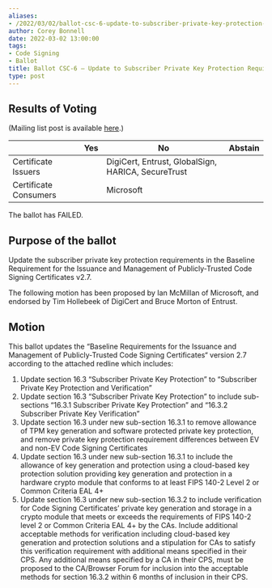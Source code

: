 ```yaml
---
aliases:
- /2022/03/02/ballot-csc-6-update-to-subscriber-private-key-protection-requirements/
author: Corey Bonnell
date: 2022-03-02 13:00:00
tags:
- Code Signing
- Ballot
title: Ballot CSC-6 – Update to Subscriber Private Key Protection Requirements
type: post
---
```


## Results of Voting

(Mailing list post is available [here][1].)

|                       | Yes | No                                                 | Abstain |
| --------------------- | --- | -------------------------------------------------- | ------- |
| Certificate Issuers   |     | DigiCert, Entrust, GlobalSign, HARICA, SecureTrust |         |
| Certificate Consumers |     | Microsoft                                          |         |

The ballot has FAILED.

## Purpose of the ballot

Update the subscriber private key protection requirements in the Baseline Requirement for the Issuance and Management of Publicly-Trusted Code Signing Certificates v2.7.

The following motion has been proposed by Ian McMillan of Microsoft, and endorsed by Tim Hollebeek of DigiCert and Bruce Morton of Entrust.

## Motion

This ballot updates the “Baseline Requirements for the Issuance and Management of Publicly‐Trusted Code Signing Certificates“ version 2.7 according to the attached redline which includes:

1. Update section 16.3 “Subscriber Private Key Protection” to “Subscriber Private Key Protection and Verification”
1. Update section 16.3 “Subscriber Private Key Protection” to include sub-sections “16.3.1 Subscriber Private Key Protection” and “16.3.2 Subscriber Private Key Verification”
1. Update section 16.3 under new sub-section 16.3.1 to remove allowance of TPM key generation and software protected private key protection, and remove private key protection requirement differences between EV and non-EV Code Signing Certificates
1. Update section 16.3 under new sub-section 16.3.1 to include the allowance of key generation and protection using a cloud-based key protection solution providing key generation and protection in a hardware crypto module that conforms to at least FIPS 140-2 Level 2 or Common Criteria EAL 4+
1. Update section 16.3 under new sub-section 16.3.2 to include verification for Code Signing Certificates’ private key generation and storage in a crypto module that meets or exceeds the requirements of FIPS 140-2 level 2 or Common Criteria EAL 4+ by the CAs. Include additional acceptable methods for verification including cloud-based key generation and protection solutions and a stipulation for CAs to satisfy this verification requirement with additional means specified in their CPS. Any additional means specified by a CA in their CPS, must be proposed to the CA/Browser Forum for inclusion into the acceptable methods for section 16.3.2 within 6 months of inclusion in their CPS.

[1]: https://lists.cabforum.org/pipermail/cscwg-public/2022-March/000722.html